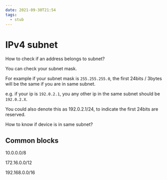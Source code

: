 ```yaml
---
date: 2021-09-30T21:54
tags: 
  - stub
---
```


# IPv4 subnet

How to check if an address belongs to subnet?

You can check your subnet mask.

For example if your subnet mask is `255.255.255.0`,
the first 24bits / 3bytes will be the same if you are in same subnet.

e.g. if your ip is `192.0.2.1`,
you any other ip in the same subnet should be `192.0.2.X`.

You could also denote this as 192.0.2.1/24, to indicate the first 24bits are reserved.

How to know if device is in same subnet?

## Common blocks

10.0.0.0/8

172.16.0.0/12

192.168.0.0/16
